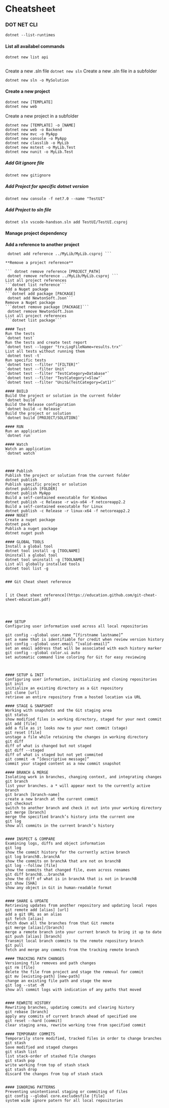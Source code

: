 # Cheatsheet

### DOT NET CLI

``` dotnet --list-runtimes ```

#### List all availabel commands
```dotnet new list api```

```dotnet new webapi -n YourApiName
```

Create a new .sln file
``` dotnet new sln ```
Create a new .sln file in a subfolder

```
dotnet new sln -o MySolution
```

#### Create a new project

```
dotnet new [TEMPLATE]
dotnet new web
```

Create a new project in a subfolder

```
dotnet new [TEMPLATE] -o [NAME]
dotnet new web -o Backend
dotnet new mvc -o MyApp
dotnet new console -o MyApp
dotnet new classlib -o MyLib
dotnet new mstest -o MyLib.Test
dotnet new nunit -o MyLib.Test
```

##### Add Git ignore file

``` dotnet new gitignore ```

##### Add Project for specific dotnet version

``` dotnet new console -f net7.0 --name "TestUI" ```

##### Add Project to sln file

``` dotnet sln vscode-handson.sln add TestUI/TestUI.csproj ```

#### Manage project dependency

**Add a reference to another project**

``` dotnet add reference [PROJECT_PATH]
 dotnet add reference ../MyLib/MyLib.csproj ```

**Remove a project reference**

``` dotnet remove reference [PROJECT_PATH] 
 dotnet remove reference ../MyLib/MyLib.csproj ```
List all project references
```dotnet list reference```
Add a Nuget package
```dotnet add package [PACKAGE] 
 dotnet add NewtonSoft.Json```
Remove a Nuget package
```dotnet remove package [PACKAGE]```
 dotnet remove NewtonSoft.Json 
List all project references
```dotnet list package```

#### Test
Run the tests
`dotnet test`
Run the tests and create test report
`dotnet test --logger "trx;LogFileName=results.trx"`
List all tests without running them
`dotnet test -t`
Run specific tests
`dotnet test --filter "[FILTER]"`
`dotnet test --filter Unit`
`dotnet test --filter "TestCategory=Database"`
`dotnet test --filter "TestCategory!=Slow"`
`dotnet test --filter "Unit&(TestCategory=Cat1)"`

#### BUILD
Build the project or solution in the current folder
`dotnet build`
Build the Release configuration
`dotnet build -c Release`
Build the project or solution
`dotnet build [PROJECT/SOLUTION]`

#### RUN
Run an application
`dotnet run`

#### Watch
Watch an application
`dotnet watch`



#### Publish
Publish the project or solution from the current folder
dotnet publish
Publish specific project or solution
dotnet publish [FOLDER]
dotnet publish MyApp
Build a self-contained executable for Windows
dotnet publish -c Release -r win-x64 -f netcoreapp2.2
Build a self-contained executable for Linux
dotnet publish -c Release -r linux-x64 -f netcoreapp2.2
#### NUGET
Create a nuget package
dotnet pack
Publish a nuget package
dotnet nuget push

#### GLOBAL TOOLS
Install a global tool
dotnet tool install -g [TOOLNAME]
Uninstall a global tool
dotnet tool uninstall -g [TOOLNAME]
List all globally installed tools
dotnet tool list -g


### Git Cheat sheet reference


[ it Cheat sheet reference](https://education.github.com/git-cheat-sheet-education.pdf)
 



### SETUP
Configuring user information used across all local repositories

git config --global user.name “[firstname lastname]”
set a name that is identifiable for credit when review version history
git config --global user.email “[valid-email]”
set an email address that will be associated with each history marker
git config --global color.ui auto
set automatic command line coloring for Git for easy reviewing



#### SETUP & INIT
Configuring user information, initializing and cloning repositories
git init
initialize an existing directory as a Git repository
git clone [url]
retrieve an entire repository from a hosted location via URL

#### STAGE & SNAPSHOT
Working with snapshots and the Git staging area
git status
show modified files in working directory, staged for your next commit
git add [file]
add a file as it looks now to your next commit (stage)
git reset [file]
unstage a file while retaining the changes in working directory
git diff
diff of what is changed but not staged
git diff --staged
diff of what is staged but not yet commited
git commit -m “[descriptive message]”
commit your staged content as a new commit snapshot

#### BRANCH & MERGE
Isolating work in branches, changing context, and integrating changes
git branch
list your branches. a * will appear next to the currently active branch
git branch [branch-name]
create a new branch at the current commit
git checkout
switch to another branch and check it out into your working directory
git merge [branch]
merge the specified branch’s history into the current one
git log
show all commits in the current branch’s history


#### INSPECT & COMPARE
Examining logs, diffs and object information
git log
show the commit history for the currently active branch
git log branchB..branchA
show the commits on branchA that are not on branchB
git log --follow [file]
show the commits that changed file, even across renames
git diff branchB...branchA
show the diff of what is in branchA that is not in branchB
git show [SHA]
show any object in Git in human-readable format


#### SHARE & UPDATE
Retrieving updates from another repository and updating local repos
git remote add [alias] [url]
add a git URL as an alias
git fetch [alias]
fetch down all the branches from that Git remote
git merge [alias]/[branch]
merge a remote branch into your current branch to bring it up to date
git push [alias] [branch]
Transmit local branch commits to the remote repository branch
git pull
fetch and merge any commits from the tracking remote branch

#### TRACKING PATH CHANGES
Versioning file removes and path changes
git rm [file]
delete the file from project and stage the removal for commit
git mv [existing-path] [new-path]
change an existing file path and stage the move
git log --stat -M
show all commit logs with indication of any paths that moved


#### REWRITE HISTORY
Rewriting branches, updating commits and clearing history
git rebase [branch]
apply any commits of current branch ahead of specified one
git reset --hard [commit]
clear staging area, rewrite working tree from specified commit

#### TEMPORARY COMMITS
Temporarily store modified, tracked files in order to change branches
git stash
Save modified and staged changes
git stash list
list stack-order of stashed file changes
git stash pop
write working from top of stash stack
git stash drop
discard the changes from top of stash stack


#### IGNORING PATTERNS
Preventing unintentional staging or commiting of files
git config --global core.excludesfile [file]
system wide ignore patern for all local repositories

